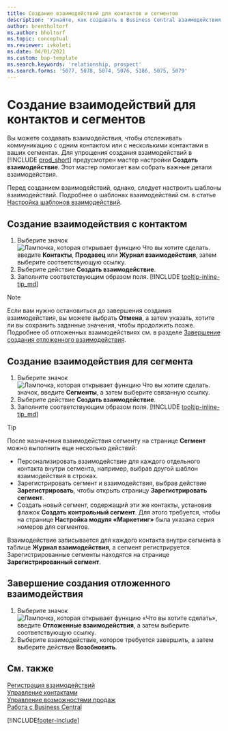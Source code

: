 ```yaml
---
title: Создание взаимодействий для контактов и сегментов
description: 'Узнайте, как создавать в Business Central взаимодействия для регистрации ваших коммуникаций с контактами и сегментами.'
author: brentholtorf
ms.author: bholtorf
ms.topic: conceptual
ms.reviewer: ivkoleti
ms.date: 04/01/2021
ms.custom: bap-template
ms.search.keywords: 'relationship, prospect'
ms.search.forms: '5077, 5078, 5074, 5076, 5186, 5075, 5079'
---
```

# <a name="create-interactions-on-contacts-and-segments"></a>Создание взаимодействий для контактов и сегментов

Вы можете создавать взаимодействия, чтобы отслеживать коммуникацию с одним контактом или с несколькими контактами в ваших сегментах. Для упрощения создания взаимодействий в [!INCLUDE [prod_short](includes/prod_short.md)] предусмотрен мастер настройки **Создать взаимодействие**. Этот мастер помогает вам собрать важные детали взаимодействия.

Перед созданием взаимодействий, однако, следует настроить шаблоны взаимодействий. Подробнее о шаблонах взаимодействий см. в статье [Настройка шаблонов взаимодействий](marketing-interactions.md).

## <a name="to-create-an-interaction-with-a-contact"></a>Создание взаимодействия с контактом

1. Выберите значок ![Лампочка, которая открывает функцию Что вы хотите сделать.](media/ui-search/search_small.png "Что вы хотите сделать") введите **Контакты**, **Продавец** или **Журнал взаимодействия**, затем выберите соответствующую ссылку.
2. Выберите действие **Создать взаимодействие**.
3. Заполните соответствующим образом поля. [!INCLUDE [tooltip-inline-tip_md](includes/tooltip-inline-tip_md.md)]

> [!NOTE]  
> Если вам нужно остановиться до завершения создания взаимодействия, вы можете выбрать **Отмена**, а затем указать, хотите ли вы сохранить заданные значения, чтобы продолжить позже. Подробнее об отложенных взаимодействиях см. в разделе [Завершение создания отложенного взаимодействия](#to-finish-setting-up-a-postponed-interaction).

## <a name="to-create-an-interaction-on-a-segment"></a>Создание взаимодействия для сегмента

1. Выберите значок ![Лампочка, которая открывает функцию Что вы хотите сделать.](media/ui-search/search_small.png "Что вы хотите сделать") значок, введите **Сегменты**, а затем выберите связанную ссылку.
2. Выберите действие **Создать взаимодействие**.
3. Заполните соответствующим образом поля. [!INCLUDE [tooltip-inline-tip_md](includes/tooltip-inline-tip_md.md)]

> [!TIP]
> После назначения взаимодействия сегменту на странице **Сегмент** можно выполнить еще несколько действий:
>
> * Персонализировать взаимодействие для каждого отдельного контакта внутри сегмента, например, выбрав другой шаблон взаимодействия в строках.  
>* Зарегистрировать сегмент и взаимодействия, выбрав действие **Зарегистрировать**, чтобы открыть страницу **Зарегистрировать сегмент**.
> * Создать новый сегмент, содержащий эти же контакты, установив флажок **Создать контрольный сегмент**. Для этого требуется, чтобы на странице **Настройка модуля «Маркетинг»** была указана серия номеров для сегментов.

Взаимодействие записывается для каждого контакта внутри сегмента в таблице **Журнал взаимодействия**, а сегмент регистрируется. Зарегистрированные сегменты находятся на странице **Зарегистрированный сегмент**.

## <a name="to-finish-setting-up-a-postponed-interaction"></a>Завершение создания отложенного взаимодействия

1. Выберите значок ![Лампочка, которая открывает функцию «Что вы хотите сделать»](media/ui-search/search_small.png "Что вы хотите сделать"), введите **Отложенные взаимодействия**, а затем выберите соответствующую ссылку.
2. Выберите взаимодействие, которое требуется завершить, а затем выберите действие **Возобновить**.

## <a name="see-also"></a>См. также

[Регистрация взаимодействий](marketing-interactions.md)  
[Управление контактами](marketing-contacts.md)  
[Управление возможностями продаж](marketing-manage-sales-opportunities.md)  
[Работа с Business Central](ui-work-product.md)

[!INCLUDE[footer-include](includes/footer-banner.md)]
